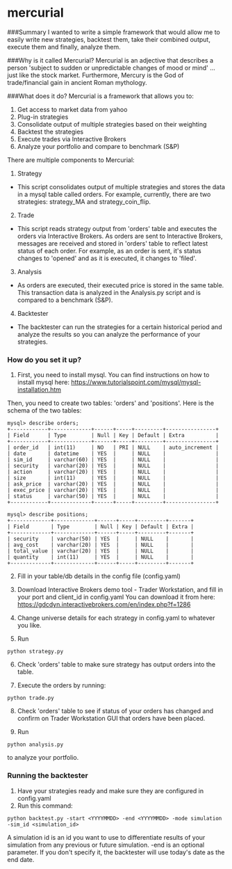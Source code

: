 # mercurial

###Summary 
I wanted to write a simple framework that would allow me to easily write new strategies, backtest them, take their combined output, execute them and finally, analyze them.

###Why is it called Mercurial? 
Mercurial is an adjective that describes a person 'subject to sudden or unpredictable changes of mood or mind' ... just like the stock market. Furthermore, Mercury is the God of trade/financial gain in ancient Roman mythology. 

###What does it do?
Mercurial is a framework that allows you to:

1. Get access to market data from yahoo
2. Plug-in strategies
3. Consolidate output of multiple strategies based on their weighting
4. Backtest the strategies
5. Execute trades via Interactive Brokers
6. Analyze your portfolio and compare to benchmark (S&P)

There are multiple components to Mercurial:

1. Strategy
  * This script consolidates output of multiple strategies and stores the data in a mysql table called orders. For example, currently, there are two strategies: strategy_MA and strategy_coin_flip.
2. Trade
  * This script reads strategy output from 'orders' table and executes the orders via Interactive Brokers. As orders are sent to Interactive Brokers, messages are received and stored in 'orders' table to reflect latest status of each order. For example, as an order is sent, it's status changes to 'opened' and as it is executed, it changes to 'filed'.
3. Analysis
  * As orders are executed, their executed price is stored in the same table. This transaction data is analyzed in the Analysis.py script and is compared to a benchmark (S&P).
4. Backtester
  * The backtester can run the strategies for a certain historical period and analyze the results so you can analyze the performance of your strategies.


### How do you set it up?

1. First, you need to install mysql. You can find instructions on how to install mysql here: https://www.tutorialspoint.com/mysql/mysql-installation.htm 

  Then, you need to create two tables: 'orders' and 'positions'. Here is the schema of the two tables:

 ```
 mysql> describe orders;
+------------+-------------+------+-----+---------+----------------+
| Field      | Type        | Null | Key | Default | Extra          |
+------------+-------------+------+-----+---------+----------------+
| order_id   | int(11)     | NO   | PRI | NULL    | auto_increment |
| date       | datetime    | YES  |     | NULL    |                |
| sim_id     | varchar(60) | YES  |     | NULL    |                |
| security   | varchar(20) | YES  |     | NULL    |                |
| action     | varchar(20) | YES  |     | NULL    |                |
| size       | int(11)     | YES  |     | NULL    |                |
| ask_price  | varchar(20) | YES  |     | NULL    |                |
| exec_price | varchar(20) | YES  |     | NULL    |                |
| status     | varchar(50) | YES  |     | NULL    |                |
+------------+-------------+------+-----+---------+----------------+

 mysql> describe positions;
 +-------------+-------------+------+-----+---------+-------+
 | Field       | Type        | Null | Key | Default | Extra |
 +-------------+-------------+------+-----+---------+-------+
 | security    | varchar(50) | YES  |     | NULL    |       |
 | avg_cost    | varchar(20) | YES  |     | NULL    |       |
 | total_value | varchar(20) | YES  |     | NULL    |       |
 | quantity    | int(11)     | YES  |     | NULL    |       |
 +-------------+-------------+------+-----+---------+-------+
 ```

2. Fill in your table/db details in the config file (config.yaml)

3. Download Interactive Brokers demo tool - Trader Workstation, and fill in your port and client_id in config.yaml
 You can download it from here: https://gdcdyn.interactivebrokers.com/en/index.php?f=1286

4. Change universe details for each strategy in config.yaml to whatever you like.

5. Run

 ```
 python strategy.py
 ```

6. Check 'orders' table to make sure strategy has output orders into the table.

7. Execute the orders by running:

 ```
 python trade.py
 ```

8. Check 'orders' table to see if status of your orders has changed and confirm on Trader Workstation GUI that orders have been placed.

9. Run 
 ```
 python analysis.py
 ```
to analyze your portfolio.



### Running the backtester

1. Have your strategies ready and make sure they are configured in config.yaml
2. Run this command:
```
python backtest.py -start <YYYYMMDD> -end <YYYYMMDD> -mode simulation -sim_id <simulation_id>
```
A simulation id is an id you want to use to differentiate results of your simulation from any previous or future simulation.
-end is an optional parameter. If you don't specify it, the backtester will use today's date as the end date.

